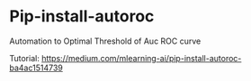# Pip-install-autoroc
Automation to Optimal Threshold of Auc ROC curve

Tutorial: https://medium.com/mlearning-ai/pip-install-autoroc-ba4ac1514739
